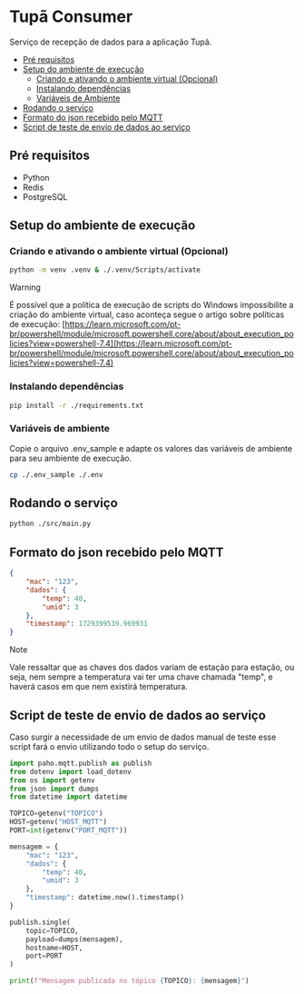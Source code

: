 # Tupã Consumer
Serviço de recepção de dados para a aplicação Tupã.

- [Pré requisitos](#pré-requisitos)
- [Setup do ambiente de execução](#setup-do-ambiente-de-execução)
    - [Criando e ativando o ambiente virtual (Opcional)](#criando-e-ativando-o-ambiente-virtual-opcional)
    - [Instalando dependências](#instalando-dependências)
    - [Variáveis de Ambiente](#variáveis-de-ambiente)
- [Rodando o serviço](#rodando-o-serviço)
- [Formato do json recebido pelo MQTT](#formato-do-json-recebido-pelo-mqtt)
- [Script de teste de envio de dados ao serviço](#script-de-teste-de-envio-de-dados-ao-serviço)

## Pré requisitos
- Python
- Redis
- PostgreSQL

## Setup do ambiente de execução

### Criando e ativando o ambiente virtual (Opcional)
```bash
python -m venv .venv & ./.venv/Scripts/activate
```

> [!WARNING]
> É possível que a política de execução de scripts do Windows impossibilite a criação do ambiente virtual, caso aconteça segue o artigo sobre políticas de execução: [https://learn.microsoft.com/pt-br/powershell/module/microsoft.powershell.core/about/about_execution_policies?view=powershell-7.4](https://learn.microsoft.com/pt-br/powershell/module/microsoft.powershell.core/about/about_execution_policies?view=powershell-7.4)

### Instalando dependências
```bash
pip install -r ./requirements.txt
```

### Variáveis de ambiente
Copie o arquivo .env_sample e adapte os valores das variáveis de ambiente para seu ambiente de execução.
```bash
cp ./.env_sample ./.env
```

## Rodando o serviço
```bash
python ./src/main.py
```

## Formato do json recebido pelo MQTT
```json
{
    "mac": "123",
    "dados": {
        "temp": 40,
        "umid": 3
    },
    "timestamp": 1729399539.969931
}
```
> [!NOTE]
> Vale ressaltar que as chaves dos dados variam de estação para estação, ou seja, nem sempre a temperatura vai ter uma chave chamada "temp", e haverá casos em que nem existirá temperatura.

## Script de teste de envio de dados ao serviço
Caso surgir a necessidade de um envio de dados manual de teste esse script fará o envio utilizando todo o setup do serviço.
```py
import paho.mqtt.publish as publish
from dotenv import load_dotenv
from os import getenv
from json import dumps
from datetime import datetime

TOPICO=getenv("TOPICO")
HOST=getenv("HOST_MQTT")
PORT=int(getenv("PORT_MQTT"))

mensagem = {
    "mac": "123",
    "dados": {
        "temp": 40,
        "umid": 3
    },
    "timestamp": datetime.now().timestamp()
}

publish.single(
    topic=TOPICO,
    payload=dumps(mensagem),
    hostname=HOST,
    port=PORT
)

print(f"Mensagem publicada no tópico {TOPICO}: {mensagem}")
```
